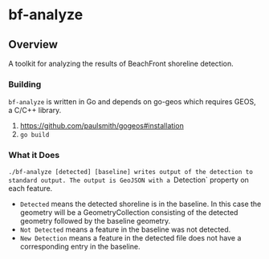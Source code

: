 # bf-analyze

## Overview
A toolkit for analyzing the results of BeachFront shoreline detection.

### Building
`bf-analyze` is written in Go and depends on go-geos which requires GEOS, a C/C++ library.

1. https://github.com/paulsmith/gogeos#installation
1. `go build`

### What it Does
`./bf-analyze [detected] [baseline] writes output of the detection to standard output.
The output is GeoJSON with a `Detection` property on each feature.

* `Detected` means the detected shoreline is in the baseline. 
In this case the geometry will be a GeometryCollection consisting of the detected geometry followed by the baseline geometry.
* `Not Detected` means a feature in the baseline was not detected.
* `New Detection` means a feature in the detected file does not have a corresponding entry in the baseline.


